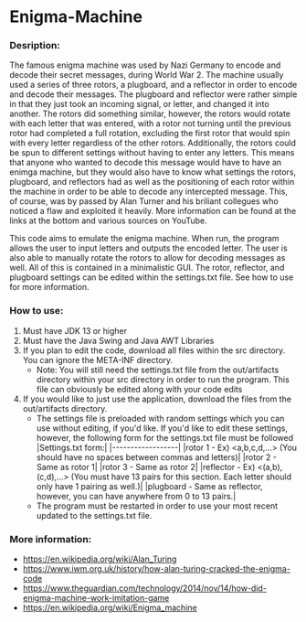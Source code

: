 # Enigma-Machine
### Desription:
The famous enigma machine was used by Nazi Germany to encode and decode their secret messages, during World War 2. The machine usually used a series of three rotors, a plugboard, and a reflector in order to encode and decode their messages. The plugboard and reflector were rather simple in that they just took an incoming signal, or letter, and changed it into another. The rotors did something similar, however, the rotors would rotate with each letter that was entered, with a rotor not turning until the previous rotor had completed a full rotation, excluding the first rotor that would spin with every letter regardless of the other rotors. Additionally, the rotors could be spun to different settings without having to enter any letters. This means that anyone who wanted to decode this message would have to have an enimga machine, but they would also have to know what settings the rotors, plugboard, and reflectors had as well as the positioning of each rotor within the machine in order to be able to decode any intercepted message. This, of course, was by passed by Alan Turner and his briliant collegues who noticed a flaw and exploited it heavily. More information can be found at the links at the bottom and various sources on YouTube.

This code aims to emulate the enigma machine. When run, the program allows the user to input letters and outputs the encoded letter. The user is also able to manually rotate the rotors to allow for decoding messages as well. All of this is contained in a minimalistic GUI. The rotor, reflector, and plugboard settings can be edited within the settings.txt file. See how to use for more information.

### How to use:
1. Must have JDK 13 or higher
2. Must have the Java Swing and Java AWT Libraries
3. If you plan to edit the code, download all files within the src directory. You can ignore the META-INF directory. 
     * Note: You will still need the settings.txt file from the out/artifacts directory within your src directory in order to run the program. This file can obviously be edited along with your code edits
4. If you would like to just use the application, download the files from the out/artifacts directory.
     * The settings file is preloaded with random settings which you can use without editing, if you'd like. If you'd like to edit these settings, however, the following form for the settings.txt file must be followed
 |Settings.txt form:| 
 |------------------|
 |rotor 1 - Ex) <a,b,c,d,...> (You should have no spaces between commas and letters)|
 |rotor 2 - Same as rotor 1|
 |rotor 3 - Same as rotor 2|
 |reflector - Ex) <(a,b),(c,d),...> (You must have 13 pairs for this section. Each letter should only have 1 pairing as well.)|
 |plugboard - Same as reflector, however, you can have anywhere from 0 to 13 pairs.|
      * The program must be restarted in order to use your most recent updated to the settings.txt file.
 
### More information:
* https://en.wikipedia.org/wiki/Alan_Turing
* https://www.iwm.org.uk/history/how-alan-turing-cracked-the-enigma-code
* https://www.theguardian.com/technology/2014/nov/14/how-did-enigma-machine-work-imitation-game
* https://en.wikipedia.org/wiki/Enigma_machine
